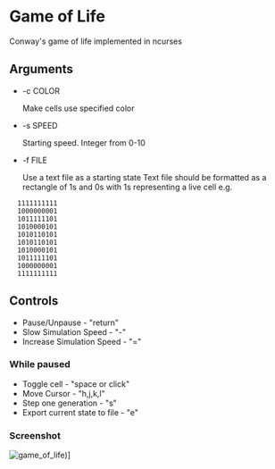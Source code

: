 # Game of Life

Conway's game of life implemented in ncurses

## Arguments
- -c COLOR

  Make cells use specified color
- -s SPEED

  Starting speed. Integer from 0-10
- -f FILE

  Use a text file as a starting state
  Text file should be formatted as a rectangle of 1s and 0s with 1s representing a live cell e.g.
```
  1111111111
  1000000001
  1011111101
  1010000101
  1010110101
  1010110101
  1010000101
  1011111101
  1000000001
  1111111111
```

## Controls
- Pause/Unpause - "return"
- Slow Simulation Speed - "-"
- Increase Simulation Speed - "="

### While paused
- Toggle cell - "space or click"
- Move Cursor - "h,j,k,l"
- Step one generation - "s"
- Export current state to file - "e"

### Screenshot
![game_of_life](https://cloud.githubusercontent.com/assets/6550505/25973235/324181ac-3671-11e7-8aee-b9391c6cc9df.png))]
